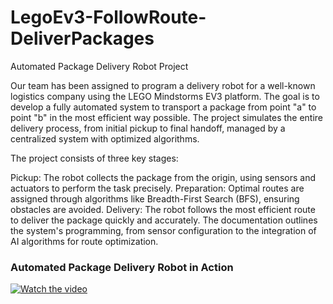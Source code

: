 # LegoEv3-FollowRoute-DeliverPackages

Automated Package Delivery Robot Project

Our team has been assigned to program a delivery robot for a well-known logistics company using the LEGO Mindstorms EV3 platform. The goal is to develop a fully automated system to transport a package from point "a" to point "b" in the most efficient way possible. The project simulates the entire delivery process, from initial pickup to final handoff, managed by a centralized system with optimized algorithms.

The project consists of three key stages:

Pickup: The robot collects the package from the origin, using sensors and actuators to perform the task precisely.
Preparation: Optimal routes are assigned through algorithms like Breadth-First Search (BFS), ensuring obstacles are avoided.
Delivery: The robot follows the most efficient route to deliver the package quickly and accurately.
The documentation outlines the system's programming, from sensor configuration to the integration of AI algorithms for route optimization.


### Automated Package Delivery Robot in Action
[![Watch the video](https://img.youtube.com/vi/USjFG8ZzcyE/maxresdefault.jpg)](https://youtu.be/USjFG8ZzcyE)


